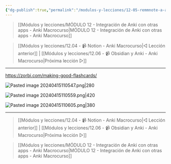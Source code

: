 ```yaml
---
{"dg-publish":true,"permalink":"/modulos-y-lecciones/12-05-remmnote-a-anki-anki-macrocurso/","noteIcon":"","updated":"2024-05-22T21:38:54.651+02:00"}
---
```



> [[Módulos y lecciones/MÓDULO 12 - Integración de Anki con otras apps - Anki Macrocurso\|MÓDULO 12 - Integración de Anki con otras apps - Anki Macrocurso]]

> [[Módulos y lecciones/12.04 - 📹 Notion - Anki Macrocurso\|◁ Lección anterior]] | [[Módulos y lecciones/12.06 - 📹 Obsidian y Anki - Anki Macrocurso\|Próxima lección ▷]]

---

https://zorbi.com/making-good-flashcards/

![Pasted image 20240415110547.png|280](/img/user/ANEXOS/Pasted%20image%2020240415110547.png)

![Pasted image 20240415110559.png|420](/img/user/ANEXOS/Pasted%20image%2020240415110559.png)

![Pasted image 20240415110605.png|380](/img/user/ANEXOS/Pasted%20image%2020240415110605.png)


---

> [[Módulos y lecciones/12.04 - 📹 Notion - Anki Macrocurso\|◁ Lección anterior]] | [[Módulos y lecciones/12.06 - 📹 Obsidian y Anki - Anki Macrocurso\|Próxima lección ▷]]

> [[Módulos y lecciones/MÓDULO 12 - Integración de Anki con otras apps - Anki Macrocurso\|MÓDULO 12 - Integración de Anki con otras apps - Anki Macrocurso]]